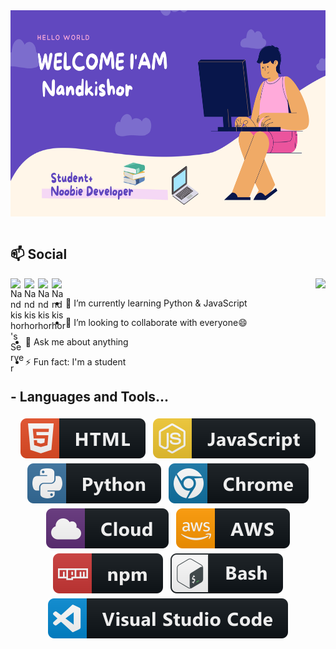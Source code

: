 <!-- <div align="center">
   <h1>Hi there, I'm <a href="https://github.com/Nandkishor01">Nandkishor</a> <img src="https://media.giphy.com/media/hvRJCLFzcasrR4ia7z/giphy.gif" width="25px"> </h1>
   
</div> -->
<div align="center">
<img align="center" src="https://github.com/Nandkishor01/Nandkishor01/blob/main/Welcome%20I'am%20Nandkishor.png" alt="Banner" width="1000" height="330">
</div>   
<br>

## 📫 Social

<a href="https://discord.gg/g9zNMZBk">
  <img align="left" alt="Nandkishor's Server" width="22px" src="https://raw.githubusercontent.com/peterthehan/peterthehan/master/assets/discord.svg" />
</a>

<a href="https://twitter.com/Nandkis03175812/">
  <img align="left" alt="Nandkishor" width="22px" src="https://raw.githubusercontent.com/peterthehan/peterthehan/master/assets/twitter.svg" />
</a>

<a href="https://github.com/Nandkishor01/">
  <img align="left" alt="Nandkishor" width="22px" src="https://raw.githubusercontent.com/peterthehan/peterthehan/master/assets/github.svg" />
</a>

<a href="https://instagram.com/nandkishorsinghrajawat69/">
  <img align="left" alt="Nandkishor" width="22px" src="https://raw.githubusercontent.com/Raymo111/Raymo111/master/socials/instagram.svg" />
</a>


 <a href="https://github.com/anuraghazra/github-readme-stats">
   <img align="right" src="https://github-readme-stats.vercel.app/api?username=Nandkishor01&&show_icons=true&theme=radical" />
</a>

   <br>

 <p align="left">
  
- 🌱 I’m currently learning Python & JavaScript
      
- 👯 I’m looking to collaborate with everyone😄

- 💬 Ask me about anything


- ⚡ Fun fact: I'm a student 
</p>
  
## - Languages and Tools...

<p align="center">
  <img src="https://raw.githubusercontent.com/8bithemant/8bithemant/master/svg/dev/languages/html.svg" alt="html" style="vertical-align:top; margin:4px">    
  <img src="https://raw.githubusercontent.com/8bithemant/8bithemant/master/svg/dev/languages/js.svg" alt="js" style="vertical-align:top; margin:4px">
  <img src="https://raw.githubusercontent.com/8bithemant/8bithemant/master/svg/dev/languages/python.svg" alt="python" style="vertical-align:top; margin:4px">
  <img src="https://raw.githubusercontent.com/8bithemant/8bithemant/master/svg/dev/misc/chrome.svg" alt="chrome" style="vertical-align:top; margin:4px">
  <img src="https://raw.githubusercontent.com/8bithemant/8bithemant/master/svg/dev/misc/cloud.svg" alt="cloud" style="vertical-align:top; margin:4px">
  <img src="https://raw.githubusercontent.com/8bithemant/8bithemant/master/svg/dev/services/aws.svg" alt="aws" style="vertical-align:top; margin:4px">
  <img src="https://raw.githubusercontent.com/8bithemant/8bithemant/master/svg/dev/services/npm.svg" alt="npm" style="vertical-align:top; margin:4px">
  <img src="https://raw.githubusercontent.com/8bithemant/8bithemant/master/svg/dev/tools/bash.svg" alt="bash" style="vertical-align:top; margin:4px">
  <img src="https://raw.githubusercontent.com/8bithemant/8bithemant/master/svg/dev/tools/visualstudio_code.svg" alt="vscode" style="vertical-align:top; margin:4px">
</p>

<br>
   
<!---
Nandkishor01/Nandkishor01 is a ✨ special ✨ repository because its `README.md` (this file) appears on your GitHub profile.
You can click the Preview link to take a look at your changes.
--->
